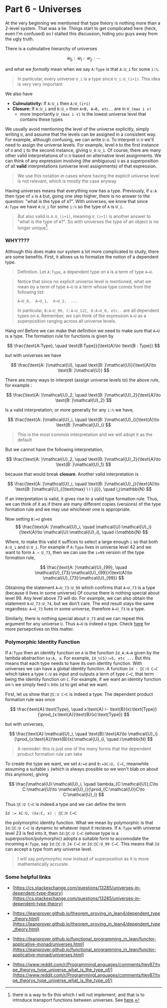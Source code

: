 # Part 6 - Universes

At the very beginning we mentioned that type theory is nothing more than a 2-level system. That was a lie. Things start to get complicated here (heck, even I'm confused) so I stalled this discussion, hiding you guys away from the ugly truth.

There is a culmulative hierarchy of universes

$$
\mathcal{U}_0:\mathcal{U}_1:\mathcal{U}_2:\cdots
$$

and what we *formally* mean when we say `A:Type` is that `A:U_i` for some `i:ℕ`. 

> In particular, every universe `U_i` is a type since `U_i:U_(i+1)`. This idea is very very important

We also have

- **Culmulativity:** If `A:U_i` then `A:U_(i+1)`
- **Closure:** If `A:U_i` and `B:U_v` then `A+B, A→B, etc..` are in `U_(max i v)`
    - more importantly `U_(max i v)` is the lowest universe level that contains these types

We usually avoid mentioning the level of the universe explicitly, simply writing `U`, and assume that the levels can be assigned in a consistent way. For example, although confusing, we can write `U:U`. To interpret `U:U` we'll need to assign the universe levels. For example, level `0` to the first instance of `U` and `1` to the second instance, giving `U_0:U_1`. Of course, there are many other valid interpretations of `U:U` based on alternative level assignments. We can think of any expression involving (the ambiguous) `U` as a superposition of all **valid** interpretations (universe level assignments) of that expression.

> We use this notation in cases where having the explicit universe level is not relevant, which is mostly the case anyway

Having universes means that everything now has a type. Previously, if `a:A` then type of `a` is `A` but, going one step higher, there is no answer to the question: "what is the type of `A`?". With universes, we know that since `A:Type` we have `A:U_i` for some `i:ℕ` so the type of `A` is `U_i`. 

> But also valid is `A:U_(i+1)`, meaning `U_(i+1)` is another answer to "what is the type of `A`?". So with universes the type of an object is no longer unique[^1].

### WHY????

Although this does make our system a lot more complicated to study, there are some benefits. First, it allows us to formalize the notion of a dependent type. 

> Definition. Let `A:Type`, a dependent type on `A` is a term of type `A→U`.



> Notice that since no explicit universe level is mentioned, what we mean by a term of type `A→U` is a term whose type comes from the following list:
>
> ```
> A→U_0,  A→U_1,  A→U_2,  ...
> ```
> In particular, `B:A→U_99, C:A→U_122, D:A→U_0, etc..` are all dependent types on `A`. Remember, we can think of the expression `A→U` as a superposition ranging across all universe levels.

Hang on! Before we can make that definition we need to make sure that `A→U` is a type. The formation rule for functions is given by

$$
\frac{\text{A:Type}, \quad \text{B:Type}}{\text{A}\to \text{B : Type}}
$$

but with universes we have

$$
\frac{\text{A: }\mathcal{U}, \quad \text{B: }\mathcal{U}}{\text{A}\to \text{B: }\mathcal{U}}
$$

There are many ways to interpret (assign universe levels to) the above rule, for example :

$$
\frac{\text{A: }\mathcal{U}_2, \quad \text{B: }\mathcal{U}_2}{\text{A}\to \text{B: }\mathcal{U}_2}
$$

Is a valid interpretation; or more generally for any `i:ℕ` we have,

$$
\frac{\text{A: }\mathcal{U}_i, \quad \text{B: }\mathcal{U}_i}{\text{A}\to \text{B: }\mathcal{U}_i}
$$

> This is the most common interpretation and we will adopt it as the default

But we cannot have the following interpretation,

$$
\frac{\text{A: }\mathcal{U}_2, \quad \text{B: }\mathcal{U}_2}{\text{A}\to \text{B: }\mathcal{U}_1}
$$

because that would break **closure**. Another valid interpretation is

$$
\frac{\text{A: }\mathcal{U}_i, \quad \text{B: }\mathcal{U}_j}{\text{A}\to \text{B: }\mathcal{U}_{(\text{max} \ i \ j)}}, \quad i,j:\mathbb{N} 
$$

If an interpretation is valid, it gives rise to a valid type formation rule. Thus, we can think of it as if there are many different copies (versions) of the type formation rule and we may use whichever one is appropriate. 

Now setting `B:=U` gives 
$$
\frac{\text{A: }\mathcal{U}_i, \quad \mathcal{U}:\mathcal{U}_i}{\text{A}\to \mathcal{U}:\mathcal{U}_i}, \quad i:\mathbb{N}
$$

Where, to make this valid it suffices to select a large enough `i` so that both `A:U_i` and `U:U_i`. For example if `A:Type` lives in universe level 42 and we want to form `A → U_73`, then we can use the `i=99` version of the type formation rule,

$$
\frac{\text{A: }\mathcal{U}_{99}, \quad \mathcal{U}_{73}:\mathcal{U}_{99}}{\text{A}\to \mathcal{U}_{73}:\mathcal{U}_{99}}
$$

Obtaining the statement `A→U_73:U_99` which confirms that `A→U_73` is a type (because it lives in some universe) Of course there is nothing special about level 99. Any level above 73 will do. For example, we can also obtain the statement `A→U_73:U_74`, but we don't care. The end result stays the same regardless: `A→U_73` lives in some universe, therefore `A→U_73` is a type.

Similarly, there is nothing special about `U_73` and we can repeat this argument for any universe `U`. Thus `A→U` is indeed a type. Check [here](https://cs.stackexchange.com/questions/13285/universes-in-dependent-type-theory) for more persepctives on this matter.

### Polymorphic Identity Function

If `A:Type` then an identity function on `A` is the function `Id_A:A→A` given by the lambda abstraction `λa:A, a`. For example, `Id_ℕ(5):=5, etc ...` But this means that each type needs to have its own identity function. With universes we can have a global identity function. A function `Id : ∏C:U C→C` which takes a type `C:U` as input and outputs a term of type `C→C`, that term being the identity function on `C`. For example, if we want an identity function on `ℕ` we simply feed `ℕ` into `Id` to get what we want.

First, let us show that `∏C:U C→C` is indeed a type. The dependent product formation rule was once

$$
\frac{\text{A}:\text{Type}, \quad x:\text{A} ⊢ \text{B}(x):\text{Type}}{\prod_{x:\text{A}}\text{B}(x):\text{Type}}
$$

but with universes,

$$
\frac{\text{A}:\mathcal{U}_i, \quad \text{B}:\text{A}\to \mathcal{U}_i}{\prod_{x:\text{A}}\text{B}(x):\mathcal{U}_i}, \quad i:\mathbb{N}
$$

> A reminder: this is just one of the many forms that the dependent product formation rule can take

To create the type we want, we set `A:=U` and `B:=λC:U, C→C`, meanwhile assuming a suitable `i` (which is always possible so we won't blab on about this anymore), giving

$$
\frac{\mathcal{U}:\mathcal{U}_i, \quad \lambda_{C:\mathcal{U}},C\to C:\mathcal{U}\to \mathcal{U}_i}{\prod_{C:\mathcal{U}}C\to C:\mathcal{U}_i}
$$

Thus `∏C:U C→C` is indeed a type and we can define the term 
```
Id := λC:U, (λx:C, x) : ∏C:U C→C
```
the polymorphic identity function. What we mean by polymorphic is that `Id:∏C:U C→C` is dynamic to whatever input it recieves. If `A:Type` with universe level 23 is fed into it, then `Id:∏C:U C→C` (whose type is a superposition/polymorphic) adopts a suitable form to accomodate the incoming `A:Type`, say `Id:∏C:U_24 C→C` or `Id:∏C:U_99 C→C`. This means that `Id` can accept a type from any universe level. 

> I will say polymorphic now instead of superposition as it is more mathematically accurate

### Some helpful links

- [https://cs.stackexchange.com/questions/13285/universes-in-dependent-type-theory](https://cs.stackexchange.com/questions/13285/universes-in-dependent-type-theory)

- [https://leanprover.github.io/theorem_proving_in_lean4/dependent_type_theory.html](https://leanprover.github.io/theorem_proving_in_lean4/dependent_type_theory.html)

- [https://leanprover.github.io/functional_programming_in_lean/functor-applicative-monad/universes.html](https://leanprover.github.io/functional_programming_in_lean/functor-applicative-monad/universes.html)

- [https://www.reddit.com/r/ProgrammingLanguages/comments/tjev87/type_theorys_type_universe_what_is_the_type_of/](https://www.reddit.com/r/ProgrammingLanguages/comments/tjev87/type_theorys_type_universe_what_is_the_type_of/)

[^1]: there is a way to fix this which I will not implement, and that is to introduce transport functions between universes. See [here](https://ncatlab.org/nlab/show/Tarski+universe).